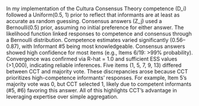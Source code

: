 In my implementation of the Cultura Consensus Theory competence (D_i) followed a Uniform(0.5, 1) prior to reflect that informants are at least as accurate as random guessing. Consensus answers (Z_j) used a Bernoulli(0.5) prior, assuming no initial preference for either answer. The likelihood function linked responses to competence and consensus through a Bernoulli distribution. Competence estimates varied significantly (0.56–0.87), with Informant #5 being most knowledgeable. Consensus answers showed high confidence for most items (e.g., Items 6/19: >99% probability). Convergence was confirmed via R-hat = 1.0 and sufficient ESS values (>1,000), indicating reliable inferences. Five items (1, 5, 7, 9, 13) differed between CCT and majority vote. These discrepancies arose because CCT prioritizes high-competence informants’ responses. For example, Item 5’s majority vote was 0, but CCT selected 1, likely due to competent informants (#5, #6) favoring this answer. All of this highlights CCT’s advantage in leveraging expertise over simple aggregation.